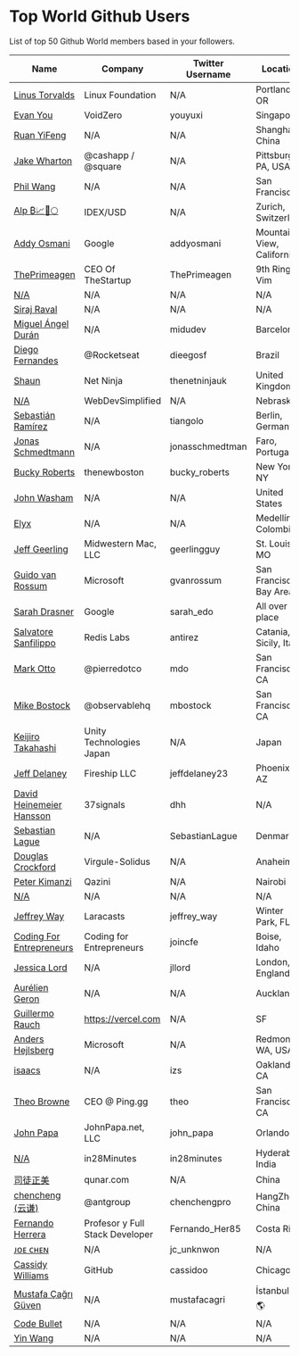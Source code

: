 # Top World Github Users

List of top 50 Github World members based in your followers.

<!-- START TOP USERS -->
| Name | Company | Twitter Username | Location | Repositories |
|------|---------|------------------|----------|--------------|
| [Linus Torvalds](https://github.com/torvalds) | Linux Foundation | N/A | Portland, OR | 9 |
| [Evan You](https://github.com/yyx990803) | VoidZero | youyuxi | Singapore | 198 |
| [Ruan YiFeng](https://github.com/ruanyf) | N/A | N/A | Shanghai, China | 74 |
| [Jake Wharton](https://github.com/JakeWharton) | @cashapp / @square | N/A | Pittsburgh, PA, USA | 150 |
| [Phil Wang](https://github.com/lucidrains) | N/A | N/A | San Francisco | 361 |
| [Alp ₿📈🚀🌕](https://github.com/IDouble) | IDEX/USD | N/A | Zurich, Switzerland | 61 |
| [Addy Osmani](https://github.com/addyosmani) | Google | addyosmani | Mountain View, California | 344 |
| [ThePrimeagen](https://github.com/ThePrimeagen) | CEO Of TheStartup | ThePrimeagen | 9th Ring, Vim | 228 |
| [N/A](https://github.com/CodeWithHarry) | N/A | N/A | N/A | 38 |
| [Siraj Raval](https://github.com/llSourcell) | N/A | N/A | N/A | 482 |
| [Miguel Ángel Durán](https://github.com/midudev) | N/A | midudev | Barcelona | 206 |
| [Diego Fernandes](https://github.com/diego3g) | @Rocketseat  | dieegosf | Brazil | 75 |
| [Shaun](https://github.com/iamshaunjp) | Net Ninja | thenetninjauk | United Kingdom | 141 |
| [N/A](https://github.com/WebDevSimplified) | WebDevSimplified | N/A | Nebraska | 226 |
| [Sebastián Ramírez](https://github.com/tiangolo) | N/A | tiangolo | Berlin, Germany | 73 |
| [Jonas Schmedtmann](https://github.com/jonasschmedtmann) | N/A | jonasschmedtman | Faro, Portugal | 7 |
| [Bucky Roberts](https://github.com/buckyroberts) | thenewboston | bucky_roberts | New York, NY | 45 |
| [John Washam](https://github.com/jwasham) | N/A | N/A | United States | 30 |
| [Elyx](https://github.com/elyxdev) | N/A | N/A | Medellín, Colombia. | 14 |
| [Jeff Geerling](https://github.com/geerlingguy) | Midwestern Mac, LLC | geerlingguy | St. Louis, MO | 304 |
| [Guido van Rossum](https://github.com/gvanrossum) | Microsoft | gvanrossum | San Francisco Bay Area | 26 |
| [Sarah Drasner](https://github.com/sdras) | Google | sarah_edo | All over the place | 102 |
| [Salvatore Sanfilippo](https://github.com/antirez) | Redis Labs | antirez | Catania, Sicily, Italy | 94 |
| [Mark Otto](https://github.com/mdo) | @pierredotco  | mdo | San Francisco, CA | 32 |
| [Mike Bostock](https://github.com/mbostock) | @observablehq  | mbostock | San Francisco, CA | 87 |
| [Keijiro Takahashi](https://github.com/keijiro) | Unity Technologies Japan | N/A | Japan | 881 |
| [Jeff Delaney](https://github.com/codediodeio) | Fireship LLC | jeffdelaney23 | Phoenix, AZ | 65 |
| [David Heinemeier Hansson](https://github.com/dhh) | 37signals | dhh | N/A | 4 |
| [Sebastian Lague](https://github.com/SebLague) | N/A | SebastianLague | Denmark | 90 |
| [Douglas Crockford](https://github.com/douglascrockford) | Virgule-Solidus | N/A | Anaheim | 18 |
| [Peter Kimanzi](https://github.com/peter-kimanzi) | Qazini | N/A | Nairobi | 117 |
| [N/A](https://github.com/AUTOMATIC1111) | N/A | N/A | N/A | 43 |
| [Jeffrey Way](https://github.com/JeffreyWay) | Laracasts | jeffrey_way | Winter Park, FL | 67 |
| [Coding For Entrepreneurs](https://github.com/codingforentrepreneurs) | Coding for Entrepreneurs | joincfe | Boise, Idaho | 219 |
| [Jessica Lord](https://github.com/jlord) | N/A | jllord | London, England | 171 |
| [Aurélien Geron](https://github.com/ageron) | N/A | N/A | Auckland | 88 |
| [Guillermo Rauch](https://github.com/rauchg) | https://vercel.com | N/A | SF | 138 |
| [Anders Hejlsberg](https://github.com/ahejlsberg) | Microsoft | N/A | Redmond, WA, USA | 4 |
| [isaacs](https://github.com/isaacs) | N/A | izs | Oakland CA | 470 |
| [Theo Browne](https://github.com/t3dotgg) | CEO @ Ping.gg | theo | San Francisco, CA | 124 |
| [John Papa](https://github.com/johnpapa) | JohnPapa.net, LLC | john_papa | Orlando, FL | 153 |
| [N/A](https://github.com/in28minutes) | in28Minutes | in28minutes | Hyderabad, India | 104 |
| [司徒正美](https://github.com/RubyLouvre) | qunar.com | N/A | China | 129 |
| [chencheng (云谦)](https://github.com/sorrycc) | @antgroup | chenchengpro | HangZhou, China | 239 |
| [Fernando Herrera](https://github.com/Klerith) | Profesor y Full Stack Developer | Fernando_Her85 | Costa Rica | 551 |
| [ᴊᴏᴇ ᴄʜᴇɴ](https://github.com/unknwon) | N/A | jc_unknwon | N/A | 45 |
| [Cassidy Williams](https://github.com/cassidoo) | GitHub | cassidoo | Chicago, IL | 176 |
| [Mustafa Çağrı Güven](https://github.com/mustafacagri) | N/A | mustafacagri | İstanbul / ✈️ 🌎 | 40 |
| [Code Bullet](https://github.com/Code-Bullet) | N/A | N/A | N/A | 25 |
| [Yin Wang](https://github.com/yinwang0) | N/A | N/A | N/A | 19 |
<!-- END TOP USERS -->
